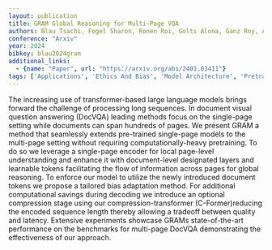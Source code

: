 ```yaml
---
layout: publication
title: GRAM Global Reasoning for Multi-Page VQA
authors: Blau Tsachi, Fogel Sharon, Ronen Roi, Golts Alona, Ganz Roy, Avraham Elad Ben, Aberdam Aviad, Tsiper Shahar, Litman Ron
conference: "Arxiv"
year: 2024
bibkey: blau2024gram
additional_links:
  - {name: "Paper", url: "https://arxiv.org/abs/2401.03411"}
tags: ['Applications', 'Ethics And Bias', 'Model Architecture', 'Pretraining Methods', 'RAG', 'Training Techniques', 'Transformer']
---
```

The increasing use of transformer-based large language models brings forward the challenge of processing long sequences. In document visual question answering (DocVQA) leading methods focus on the single-page setting while documents can span hundreds of pages. We present GRAM a method that seamlessly extends pre-trained single-page models to the multi-page setting without requiring computationally-heavy pretraining. To do so we leverage a single-page encoder for local page-level understanding and enhance it with document-level designated layers and learnable tokens facilitating the flow of information across pages for global reasoning. To enforce our model to utilize the newly introduced document tokens we propose a tailored bias adaptation method. For additional computational savings during decoding we introduce an optional compression stage using our compression-transformer (C-Former)reducing the encoded sequence length thereby allowing a tradeoff between quality and latency. Extensive experiments showcase GRAMs state-of-the-art performance on the benchmarks for multi-page DocVQA demonstrating the effectiveness of our approach.
